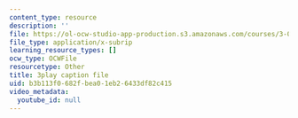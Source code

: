 ```yaml
---
content_type: resource
description: ''
file: https://ol-ocw-studio-app-production.s3.amazonaws.com/courses/3-091-introduction-to-solid-state-chemistry-fall-2018/b3b113f0682fbea01eb26433df82c415_4vlOYGGWVKQ.srt
file_type: application/x-subrip
learning_resource_types: []
ocw_type: OCWFile
resourcetype: Other
title: 3play caption file
uid: b3b113f0-682f-bea0-1eb2-6433df82c415
video_metadata:
  youtube_id: null
---
```


